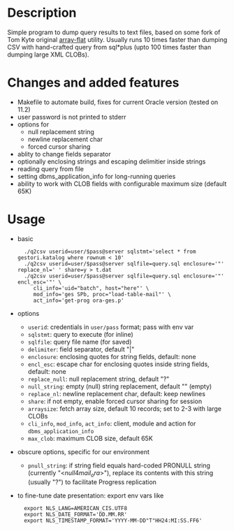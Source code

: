 # Description

Simple program to dump query results to text files, based on some fork of Tom Kyte 
original [array-flat][kyte-flat] utility. Usually runs 10 times faster than dumping
CSV with hand-crafted query from sql*plus (upto 100 times faster than dumping large
XML CLOBs).

[kyte-flat]: https://asktom.oracle.com/pls/asktom/f?p=100:11:0::::P11_QUESTION_ID:459020243348

# Changes and added features
- Makefile to automate build, fixes for current Oracle version (tested on 11.2)
- user password is not printed to stderr
- options for 
    - null replacement string
    - newline replacement char
    - forced cursor sharing
- ablity to change fields separator
- optionally enclosing strings and escaping delimitier inside strings
- reading query from file
- setting dbms_application_info for long-running queries
- ability to work with CLOB fields with configurable maximum size (default 65K)

# Usage
- basic

        ./q2csv userid=user/$pass@server sqlstmt='select * from gestori.katalog where rownum < 10'  
        ./q2csv userid=user/$pass@server sqlfile=query.sql enclosure='"' replace_nl=' ' share=y > t.dat
        ./q2csv userid=user/$pass@server sqlfile=query.sql enclosure='"' encl_esc='"' \
           cli_info='uid="batch", host="here"' \ 
           mod_info='ges SPb, proc="load-table-mail"' \
           act_info='get-prog ora-ges.p'

- options
    - `userid`: credentials in `user/pass` format; pass with env var
    - `sqlstmt`: query to execute (for inline)
    - `sqlfile`: query file name (for saved)
    - `delimiter`: field separator, default "|"
    - `enclosure`: enclosing quotes for string fields, default: none
    - `encl_esc`: escape char for enclosing quotes inside string fields, default: none
    - `replace_null`: null replacement string, default "?"
    - `null_string`: empty (null) string replacement, default "" (empty)
    - `replace_nl`: newline replacement char, default: keep newlines
    - `share`: if not empty, enable forced cursor sharing for session
    - `arraysize`: fetch array size, default 10 records; set to 2-3 with large CLOBs
    - `cli_info`, `mod_info`, `act_info`: client, module and action for `dbms_application_info`
    - `max_clob`: maximum CLOB size, default 65K
- obscure options, specific for our environment
    - `pnull_string`: if string field equals hard-coded PRONULL string (currently "<$null4mail_ora$>"),
      replace its contents with this string (usually "?") to facilitate Progress replication
- to fine-tune date presentation: export env vars like

        export NLS_LANG=AMERICAN_CIS.UTF8
        export NLS_DATE_FORMAT='DD.MM.RR'
        export NLS_TIMESTAMP_FORMAT='YYYY-MM-DD"T"HH24:MI:SS.FF6'
